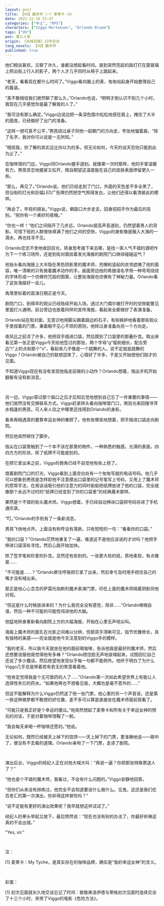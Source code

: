 ```yaml
---
layout: post
title: 【VO】魔术师（一）麦蒂卡（4）
date: 2021-12-18 23:47
categories: ["中土", "RPS"]
characters: ["Viggo Mortensen", "Orlando Bloom"]
tags: ["VO"]
pov: 第三人称
origin: 《白城日报》22年合志
long_novels: 【VO】魔术师
published: true
---
```


他们相谈甚欢，又聊了许久，谁都没想起看时间。直到突然亮起的路灯打在窗玻璃上照出街上行人的影子，两个人才几乎同时从椅子上跳起来。

“老天，看看现在都什么时间了。”Viggo看向腕上的表，匆匆站起身开始整理自己的着装。

“真不敢相信我们居然聊了那么久，”Orlando也说，“明明才刚认识不到几个小时，我现在几乎感觉你是最了解我的人了。”

“我可没有那么确定。”Viggo边说边把一条深色围巾松松地搭在肩上，掩住了大半的面庞，已经做好了出门的准备。

“这样一想可真不公平，”男孩绕过桌子同他一起朝门的方向走，夸张地皱着眉，“除了名字，我对你可以说是一无所知。”

“相信我，你了解的其实远比你以为的多。但无论如何，今天的谈天恐怕只能到此为止了。”

在咖啡馆的门边，Viggo同Orlando握手道别。就像第一次时那样，他的手掌温暖有力，男孩贪恋地握紧又松开，暗自期望这温度能在自己的皮肤表面停留更久一些。

“那么，再见了。”Orlando说。他们已经走到了门口，外面的天色差不多全黑了，但沿街的灯光和巨幅LED广告牌仍然把空气照得发白，让他们还得以看清彼此的模样。

“再会了，年轻的朋友。”Viggo说，朝路口大步走去，回身招招手作为最后的告别。“祝你有一个美好的夜晚。”

“你也一样！”他们之间隔开了几步远，Orlando提高声音道别，仍然望着男人的背影。可惜下班的人群很快填满了他们之间的空隙，Viggo的身影像是融入大海的一滴水，再也找寻不见。

Orlando恋恋不舍地收回目光，转身思考接下来去哪，是找一家人气不错的酒吧作为下一个练习场所，还是到街对面挂着发光海报的剧院门口继续碰碰运气？

他抬头看向海报上大半隐在黑色阴影里的魔术师，兜帽和竖起的衣领遮掩了他的面容，唯一清晰的只有做着魔术动作的手。画面旁边他的希腊语名字用一种弯弯绕绕的字体形成一个仿佛符咒般的图案，让整张海报也仿佛有了神秘力量。Orlando看了这张海报好一会儿。

角落里标着的首演日期正是今天。

剧院门口，到得早的观众已经陆续开始入场。透过大门偶尔被打开时的空隙能瞥见里面灯火通明，前台旁边也放着同样的宣传海报，看起来全都做好了表演准备。

Orlando站在街对面，无意识地用脚尖踢着路边的石子，有些嫉妒地看着那些观众手里捏着的门票。秉着眼不见心不烦的原则，他转过身准备向另一个方向走。

夜风比之前凉了许多，他把双手插进口袋，然后摸到了口袋里的那叠扑克。取出来看见第一张正是Viggo今天给他签过的那张，两个字母“g”瘦削细长，配合旁边“i”上的点和那个“o”，看起来几乎像是一个跳舞的人。说不定就是跳舞的Viggo？Orlando被自己的联想逗笑了，心情好了许多，于是又开始想他们刚才的见面。

不知道Viggo现在有没有发现他临走前做的小动作？Orlando想着，掏出手机开始翻看有没有新消息。

<br>

另一边，Viggo穿过那个路口之后才后知后觉地想到自己忘了一件重要的事情——他们居然没有交换联系方式。Viggo赶紧转头看向咖啡馆门口，用目光来回搜寻萍水相逢的男孩，可人来人往之中哪里还找得到Orlando的身影。

看来再相遇真的要靠幸运女神的眷顾了。他有些懊丧地想着，把手揣进口袋走向剧院。

然后他突然顿住了脚步。

指尖在口袋里触到了一个本不该在那里的物件，一种熟悉的触感。光滑的表面，四四方方的形状，除了纸牌不可能是别的。

在把它拿出来之前，Viggo的唇角已经不自觉地有些上扬了。

借着剧院门口的灯光，Viggo看到上面空白处有一个匆匆写就的电话号码。他几乎可以想象到男孩是怎样趁他不注意摸出口袋里的记号笔写上号码，又用上了魔术师的惯常手法，在用谈话吸引他的注意力的同时偷偷把纸牌放进了他的口袋，完全就像那个永远不过时的“纸牌已经变到了你的口袋里”的经典魔术那样。

果然是个不错的街头魔术师。Viggo想着，手已经自动伸进口袋把号码存进了手机通讯录。

“叮。”Orlando的手机有了一条新消息。

男孩飞快地点开。上面没有称呼没有落款，只有短短的一句：“看看你的口袋。”

“我的口袋？”Orlando茫然地重复了一遍，难道这不是他应该说的才对吗？他把手伸进口袋深处寻找，然后心跳开始加快。

除了签字笔和珍爱的扑克，显然还有些别的。一张更大些的纸，质地柔软，有点像是……

“不可能是……？”Orlando屏住呼吸把它拿了出来，然后幸亏及时用手捂住自己的嘴才没有喊出来。

那正是他心心念念的萨莫托珀斯的魔术表演门票，印在上面的魔术师隔着阴影同他对视。

“但这是什么时候放进来的？为什么我完全没有感觉，除非……”Orlando喃喃自语，然后一种不可能的可能性闯进他的大脑。

他猛地转身重新看向剧院上方的大幅海报，开始在心里无声地尖叫。

海报上魔术师的面孔在光影之间难以分辨，但那双手清晰可见，指节优雅修长，具有独特的美感——完全就是他今天注意到的Viggo手的模样。

“我的老天，所以我今天就坐在他的面前喝咖啡，告诉他我是最好的魔术师，然后还想要说服他我觉得他有多棒？”Orlando捂住脸无声地哀嚎起来，试图回忆自己还说了多少蠢话，然后绝望地发现似乎每一句都不能例外。他终于明白了为什么Viggo几乎总是带着若有若无的笑意看着他。

“他肯定觉得我是个无可救药的人了……”Orlando第一次如此希望世界上有能让人选择性失忆的药水。“如果他再也不想看见我，大概也是毫不意外的……”

但这不能解释为什么Viggo仍然送了他一张门票，他心里的另一个声音说，还是第一排这种做梦都不敢想的好位置，差不多可以算是直接坐在魔术师面前观看了。

“可能只是我正好是个幸运的傻瓜。”他突然想起了麦蒂卡和所有关于幸运女神的预兆的对话，于是对着咖啡馆鞠了一躬。

“我会每天来喝一杯咖啡还愿的。”他说。

无论如何，既然已经被天上掉下的馅饼——天上掉下的门票，更准确地说——砸中了，便没有不去看的道理。Orlando亲吻了一下门票，走进了剧院。

<br>

演出后台，Viggo的经纪人正在对他大喊大叫：“再说一遍？你把那张特殊票送人了？”

“他也是个不错的魔术师，我看过，不会有什么问题的。”Viggo安静地回答。

“但你们从来没有排练过，他完全不会知道要说什么做什么。见鬼，这还是我们在百老汇的第一次演出，你非得这样冒险吗？”

“说不定能有更好的演出效果呢？我早就想这样试试了。”

经纪人的拳头举起又放下，最后愤然说：“现在也没有别的办法了，你最好祈祷这真的不会出错。”

“Yes, sir.”

<br>

注：

[1] 麦蒂卡：My Tyche，是真实存在的咖啡品牌，确实是“我的幸运女神”的含义。

<br>

彩蛋：

[1] 初次见面就长久地交谈忘记了时间：致敬弗洛伊德与荣格初次见面时连续交谈了十三个小时，夹带了Viggo的电影《危险方法》。
